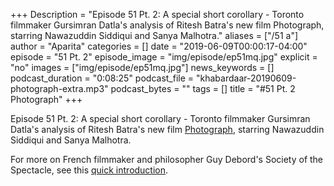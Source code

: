+++
Description = "Episode 51 Pt. 2: A special short corollary - Toronto filmmaker Gursimran Datla's analysis of Ritesh Batra's new film Photograph, starring Nawazuddin Siddiqui and Sanya Malhotra."
aliases = ["/51 a"]
author = "Aparita"
categories = []
date = "2019-06-09T00:00:17-04:00"
episode = "51 Pt. 2"
episode_image = "img/episode/ep51mq.jpg"
explicit = "no" 
images = ["img/episode/ep51mq.jpg"]
news_keywords = []
podcast_duration = "0:08:25"
podcast_file = "khabardaar-20190609-photograph-extra.mp3"
podcast_bytes = ""
tags = []
title = "#51 Pt. 2 Photograph"
+++

Episode 51 Pt. 2: A special short corollary - Toronto filmmaker Gursimran Datla's analysis of Ritesh Batra's new film [Photograph](https://www.youtube.com/watch?v=LwOGIlpPqek), starring Nawazuddin Siddiqui and Sanya Malhotra.

For more on French filmmaker and philosopher Guy Debord's Society of the Spectacle, see this [quick introduction](https://www.youtube.com/watch?v=RGJr08N-auM).